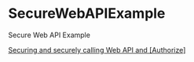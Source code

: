 # SecureWebAPIExample
Secure Web API Example

[Securing and securely calling Web API and [Authorize]](https://blogs.msdn.microsoft.com/martinkearn/2015/03/25/securing-and-securely-calling-web-api-and-authorize/)
